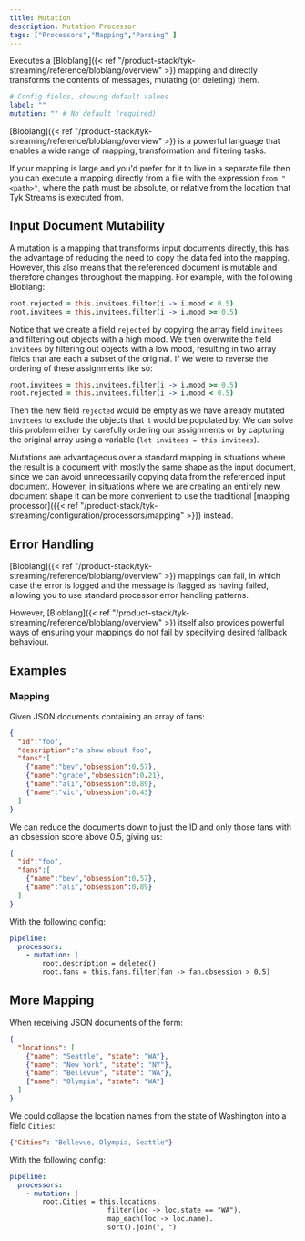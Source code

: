 ```yaml
---
title: Mutation
description: Mutation Processor
tags: ["Processors","Mapping","Parsing" ]
---
```


Executes a [Bloblang]({< ref "/product-stack/tyk-streaming/reference/bloblang/overview" >}) mapping and directly transforms the contents of messages, mutating (or deleting) them.



```yml
# Config fields, showing default values
label: ""
mutation: "" # No default (required)
```

[Bloblang]({< ref "/product-stack/tyk-streaming/reference/bloblang/overview" >}) is a powerful language that enables a wide range of mapping, transformation and filtering tasks.

If your mapping is large and you'd prefer for it to live in a separate file then you can execute a mapping directly from a file with the expression `from "<path>"`, where the path must be absolute, or relative from the location that Tyk Streams is executed from.

## Input Document Mutability

A mutation is a mapping that transforms input documents directly, this has the advantage of reducing the need to copy the data fed into the mapping. However, this also means that the referenced document is mutable and therefore changes throughout the mapping. For example, with the following Bloblang:

```coffee
root.rejected = this.invitees.filter(i -> i.mood < 0.5)
root.invitees = this.invitees.filter(i -> i.mood >= 0.5)
```

Notice that we create a field `rejected` by copying the array field `invitees` and filtering out objects with a high mood. We then overwrite the field `invitees` by filtering out objects with a low mood, resulting in two array fields that are each a subset of the original. If we were to reverse the ordering of these assignments like so:

```coffee
root.invitees = this.invitees.filter(i -> i.mood >= 0.5)
root.rejected = this.invitees.filter(i -> i.mood < 0.5)
```

Then the new field `rejected` would be empty as we have already mutated `invitees` to exclude the objects that it would be populated by. We can solve this problem either by carefully ordering our assignments or by capturing the original array using a variable (`let invitees = this.invitees`).

Mutations are advantageous over a standard mapping in situations where the result is a document with mostly the same shape as the input document, since we can avoid unnecessarily copying data from the referenced input document. However, in situations where we are creating an entirely new document shape it can be more convenient to use the traditional [mapping processor]({{< ref "/product-stack/tyk-streaming/configuration/processors/mapping" >}}) instead.

## Error Handling

[Bloblang]({< ref "/product-stack/tyk-streaming/reference/bloblang/overview" >}) mappings can fail, in which case the error is logged and the message is flagged as having failed, allowing you to use standard processor error handling patterns.

However, [Bloblang]({< ref "/product-stack/tyk-streaming/reference/bloblang/overview" >}) itself also provides powerful ways of ensuring your mappings do not fail by specifying desired fallback behaviour.


## Examples

### Mapping

Given JSON documents containing an array of fans:

```json
{
  "id":"foo",
  "description":"a show about foo",
  "fans":[
    {"name":"bev","obsession":0.57},
    {"name":"grace","obsession":0.21},
    {"name":"ali","obsession":0.89},
    {"name":"vic","obsession":0.43}
  ]
}
```

We can reduce the documents down to just the ID and only those fans with an obsession score above 0.5, giving us:

```json
{
  "id":"foo",
  "fans":[
    {"name":"bev","obsession":0.57},
    {"name":"ali","obsession":0.89}
  ]
}
```

With the following config:

```yaml
pipeline:
  processors:
    - mutation: |
        root.description = deleted()
        root.fans = this.fans.filter(fan -> fan.obsession > 0.5)
```

## More Mapping

When receiving JSON documents of the form:

```json
{
  "locations": [
    {"name": "Seattle", "state": "WA"},
    {"name": "New York", "state": "NY"},
    {"name": "Bellevue", "state": "WA"},
    {"name": "Olympia", "state": "WA"}
  ]
}
```

We could collapse the location names from the state of Washington into a field `Cities`:

```json
{"Cities": "Bellevue, Olympia, Seattle"}
```

With the following config:

```yaml
pipeline:
  processors:
    - mutation: |
        root.Cities = this.locations.
                        filter(loc -> loc.state == "WA").
                        map_each(loc -> loc.name).
                        sort().join(", ")
```

